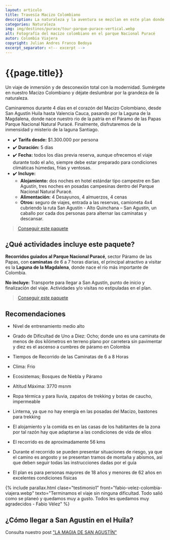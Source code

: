 ```yaml
---
layout: articulo
title: Travesía Macizo Colombiano
description: La naturaleza y la aventura se mezclan en este plan donde se visitan los atractivos más destacados del Parque Natural Nacional Puracé
categories: Naturaleza
img: img/destinos/purace/tour-parque-purace-vertical.webp
alt: Fotografía del macizo colombiano en el parque Nacional Puracé
autor: Colombia Viajera
copyright: Julian Andres Franco Bedoya
excerpt_separator: <!-- excerpt -->
---
```

# {{page.title}}

Un viaje de inmersión y de desconexión total con la modernidad. Sumérgete en nuestro Macizo Colombiano y déjate deslumbrar por la grandeza de la naturaleza.

<!-- excerpt -->

Caminaremos durante 4 días en el corazón del Macizo Colombiano, desde San Agustín Huila hasta Valencia Cauca, pasando por la Laguna de la Magdalena, donde nace nuestro rio de la patria en el Páramo de las Papas Parque Nacional Natural Puracé. Finalmente, disfrutaremos de la inmensidad y misterio de la laguna Santiago.

* ✔️ **Tarifa desde:** $1.300.000 por persona
* ✔️ **Duración:** 5 días
* ✔️ **Fecha:** todos los días previa reserva, aunque ofrecemos el viaje durante todo el año, siempre debe estar preparado para condiciones climáticas húmedas, frías y ventosas.
* ✔️ **Incluye:**
  * **Alojamiento:** dos noches en hotel estándar tipo campestre en San Agustín, tres noches en posadas campesinas dentro del Parque Nacional Natural Puracé.
  * **Alimentación:** 4 Desayunos, 4 almuerzos, 4 cenas
  * **Otros:** seguro de viajes, entrada a las reservas, camioneta 4x4 cubriendo la ruta San Agustín - Alto Quinchana – San Agustín, un caballo por cada dos personas para alternar las caminatas y descansar.

>[Conseguir este paquete](https://api.whatsapp.com/send?phone=+573209673925&text=Hola.%20Me%20encantar%C3%ADa%20saber%20m%C3%A1s%20sobre%20este%20paquete:%20Traves%C3%ADa%20Macizo%20Colombiano)

## ¿Qué actividades incluye este paquete?

**Recorridos guiados al Parque Nacional Puracé**, sector Páramo de las Papas, con **caminatas** de 6 a 7 horas diarias, el principal atractivo a visitar es la **Laguna de la Magdalena**, donde nace el río más importante de Colombia.

**No incluye:** Transporte para llegar a San Agustín, punto de inicio y finalización del viaje. Actividades y/o visitas no estipuladas en el plan.

>[Conseguir este paquete](https://api.whatsapp.com/send?phone=+573209673925&text=Hola.%20Me%20encantar%C3%ADa%20saber%20m%C3%A1s%20sobre%20este%20paquete:%20Traves%C3%ADa%20Macizo%20Colombiano)

## Recomendaciones

* Nivel de entrenamiento medio alto

* Grado de Dificultad de Uno a Diez: Ocho; donde uno es una caminata de menos de dos kilómetros en terreno plano por carretera sin pavimentar y diez es el ascenso a cumbres de páramo en Colombia

* Tiempos de Recorrido de las Caminatas de 6 a 8 Horas

* Clima: Frio

* Ecosistemas; Bosques de Niebla y Páramo

* Altitud Máxima: 3770 msnm

* Ropa térmica y para lluvia, zapatos de trekking y botas de caucho, impermeable

* Linterna, ya que no hay energía en las posadas del Macizo, bastones para trekking

* El alojamiento y la comida es en las casas de los habitantes de la zona por tal razón hay que adaptarse a las condiciones de vida de ellos

* El recorrido es de aproximadamente 56 kms

* Durante el recorrido se pueden presentar situaciones de riesgo, ya que el camino es angosto y se presentan tramos de montaña y abismos, así que deben seguir todas las instrucciones dadas por el guía

* El plan es para personas mayores de 18 años y menores de 62 años en excelentes condiciones físicas

{% include parallax.html clase="testimonio1" front="fabio-velez-colombia-viajera.webp" texto="Terminamos el viaje sin ninguna dificultad. Todo salió como se planeó y quedamos muy a gusto. Todos les quedamos muy agradecidos - Fabio Vélez" %}

## ¿Cómo llegar a San Agustín en el Huila?

Consulta nuestro post ["LA MAGIA DE SAN AGUSTÍN"]({{site.baseurl}}/san-agustin/)
